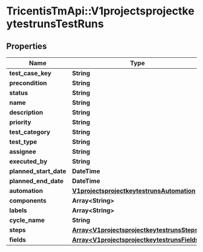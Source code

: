 # TricentisTmApi::V1projectsprojectkeytestrunsTestRuns

## Properties
Name | Type | Description | Notes
------------ | ------------- | ------------- | -------------
**test_case_key** | **String** |  | 
**precondition** | **String** |  | [optional] 
**status** | **String** |  | 
**name** | **String** |  | [optional] 
**description** | **String** |  | [optional] 
**priority** | **String** |  | [optional] 
**test_category** | **String** |  | [optional] 
**test_type** | **String** |  | 
**assignee** | **String** |  | [optional] 
**executed_by** | **String** |  | [optional] 
**planned_start_date** | **DateTime** |  | [optional] 
**planned_end_date** | **DateTime** |  | [optional] 
**automation** | [**V1projectsprojectkeytestrunsAutomation**](V1projectsprojectkeytestrunsAutomation.md) |  | [optional] 
**components** | **Array&lt;String&gt;** |  | [optional] 
**labels** | **Array&lt;String&gt;** |  | [optional] 
**cycle_name** | **String** |  | [optional] 
**steps** | [**Array&lt;V1projectsprojectkeytestrunsSteps&gt;**](V1projectsprojectkeytestrunsSteps.md) |  | [optional] 
**fields** | [**Array&lt;V1projectsprojectkeytestrunsFields&gt;**](V1projectsprojectkeytestrunsFields.md) |  | [optional] 

